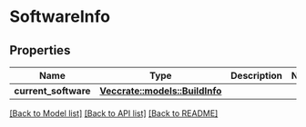 # SoftwareInfo

## Properties

Name | Type | Description | Notes
------------ | ------------- | ------------- | -------------
**current_software** | [**Vec<crate::models::BuildInfo>**](BuildInfo.md) |  | 

[[Back to Model list]](../README.md#documentation-for-models) [[Back to API list]](../README.md#documentation-for-api-endpoints) [[Back to README]](../README.md)


